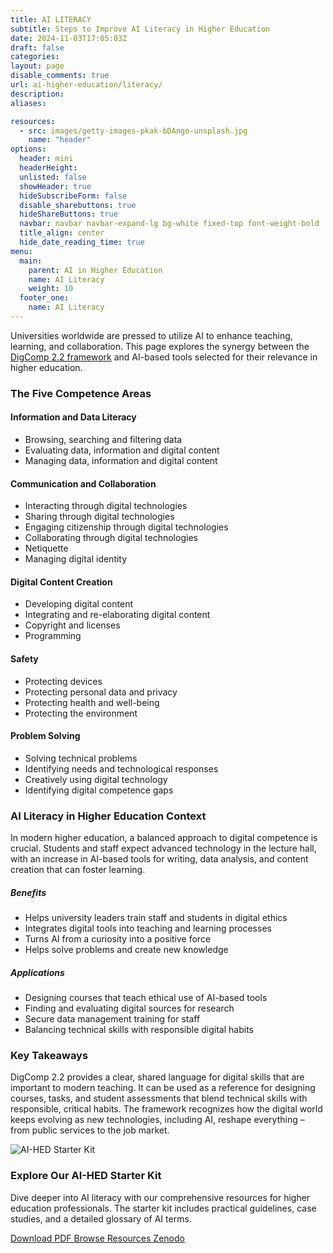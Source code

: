 ```yaml
---
title: AI LITERACY 
subtitle: Steps to Improve AI Literacy in Higher Education
date: 2024-11-03T17:05:03Z
draft: false
categories:
layout: page
disable_comments: true
url: ai-higher-education/literacy/
description:
aliases:

resources:
  - src: images/getty-images-pkak-bDAngo-unsplash.jpg
    name: "header"
options:
  header: mini
  headerHeight:
  unlisted: false
  showHeader: true
  hideSubscribeForm: false
  disable_sharebuttons: true
  hideShareButtons: true
  navbar: navbar navbar-expand-lg bg-white fixed-top font-weight-bold
  title_align: center
  hide_date_reading_time: true
menu:
  main:
    parent: AI in Higher Education
    name: AI Literacy
    weight: 10
  footer_one:
    name: AI Literacy
---
```


<div class="container-fluid py-4">
  <div class="row justify-content-center">
    <div class="col-md-10 col-lg-9 col-xl-8">
      <!-- Introduction Card -->
          <p>Universities worldwide are pressed to utilize AI to enhance teaching, learning, and collaboration. This page explores the synergy between the <a href="https://publications.jrc.ec.europa.eu/repository/handle/JRC128415" class="link-underline-info font-weight-bold text-info">DigComp 2.2 framework</a> and AI-based tools selected for their relevance in higher education.</p>
      <!-- Five Competence Areas with Cards -->
      <h3 class="h4 mb-3">The Five Competence Areas</h3>
    </div>
  </div>
  
  <div class="row justify-content-center g-3 mb-4">
    <!-- Area 1 -->
    <div class="col-md-6 col-lg-4 col-xl">
      <div class="card h-100 border-primary">
        <div class="card-header bg-primary text-white py-2">
          <h4 class="h6 m-2">Information and Data Literacy</h4>
        </div>
        <div class="card-body p-2">
          <ul class="list-group list-group-flush">
            <li class="list-group-item py-1">Browsing, searching and filtering data</li>
            <li class="list-group-item py-1">Evaluating data, information and digital content</li>
            <li class="list-group-item py-1">Managing data, information and digital content</li>
          </ul>
        </div>
      </div>
    </div>
    <!-- Area 2 -->
    <div class="col-md-6 col-lg-4 col-xl">
      <div class="card h-100 border-success">
        <div class="card-header bg-success text-white py-2">
          <h4 class="h6 m-2">Communication and Collaboration</h4>
        </div>
        <div class="card-body p-2">
          <ul class="list-group list-group-flush">
            <li class="list-group-item py-1">Interacting through digital technologies</li>
            <li class="list-group-item py-1">Sharing through digital technologies</li>
            <li class="list-group-item py-1">Engaging citizenship through digital technologies</li>
            <li class="list-group-item py-1">Collaborating through digital technologies</li>
            <li class="list-group-item py-1">Netiquette</li>
            <li class="list-group-item py-1">Managing digital identity</li>
          </ul>
        </div>
      </div>
    </div>
    <!-- Area 3 -->
    <div class="col-md-6 col-lg-4 col-xl">
      <div class="card h-100 border-warning">
        <div class="card-header bg-warning text-dark py-2">
          <h4 class="h6 m-2">Digital Content Creation</h4>
        </div>
        <div class="card-body p-2">
          <ul class="list-group list-group-flush">
            <li class="list-group-item py-1">Developing digital content</li>
            <li class="list-group-item py-1">Integrating and re-elaborating digital content</li>
            <li class="list-group-item py-1">Copyright and licenses</li>
            <li class="list-group-item py-1">Programming</li>
          </ul>
        </div>
      </div>
    </div>
    <!-- Area 4 -->
    <div class="col-md-6 col-lg-4 col-xl">
      <div class="card h-100 border-danger">
        <div class="card-header bg-danger text-white py-2">
          <h4 class="h6 m-2">Safety</h4>
        </div>
        <div class="card-body p-2">
          <ul class="list-group list-group-flush">
            <li class="list-group-item py-1">Protecting devices</li>
            <li class="list-group-item py-1">Protecting personal data and privacy</li>
            <li class="list-group-item py-1">Protecting health and well-being</li>
            <li class="list-group-item py-1">Protecting the environment</li>
          </ul>
        </div>
      </div>
    </div>
    <!-- Area 5 -->
    <div class="col-md-6 col-lg-4 col-xl">
      <div class="card h-100 border-info">
        <div class="card-header bg-info text-white py-2">
          <h4 class="h6 m-2">Problem Solving</h4>
        </div>
        <div class="card-body p-2">
          <ul class="list-group list-group-flush">
            <li class="list-group-item py-1">Solving technical problems</li>
            <li class="list-group-item py-1">Identifying needs and technological responses</li>
            <li class="list-group-item py-1">Creatively using digital technology</li>
            <li class="list-group-item py-1">Identifying digital competence gaps</li>
          </ul>
        </div>
      </div>
    </div>
  </div>
  <!-- AI in Higher Education -->
  <div class="row justify-content-center">
    <div class="col-md-10 col-lg-9 col-xl-8">
      <div class="bg-light p-4 rounded mb-4">
        <h3 class="h4">AI Literacy in Higher Education Context</h3>
        <p>In modern higher education, a balanced approach to digital competence is crucial. Students and staff expect advanced technology in the lecture hall, with an increase in AI-based tools for writing, data analysis, and content creation that can foster learning.</p>
        <div class="row mt-3">
      <div class="col-md-6">
        <div class="card mb-3">
          <div class="card-header bg-dark text-white">
            <h5 class="mb-0 ml-2">Benefits</h5>
          </div>
          <div class="card-body">
            <ul>
              <li>Helps university leaders train staff and students in digital ethics</li>
              <li>Integrates digital tools into teaching and learning processes</li>
              <li>Turns AI from a curiosity into a positive force</li>
              <li>Helps solve problems and create new knowledge</li>
            </ul>
          </div>
        </div>
      </div>
      <div class="col-md-6">
        <div class="card mb-3">
          <div class="card-header bg-dark text-white">
            <h5 class="mb-0 ml-2">Applications</h5>
          </div>
          <div class="card-body">
            <ul>
              <li>Designing courses that teach ethical use of AI-based tools</li>
              <li>Finding and evaluating digital sources for research</li>
              <li>Secure data management training for staff</li>
              <li>Balancing technical skills with responsible digital habits</li>
            </ul>
          </div>
        </div>
      </div>
    </div>
  </div>
      <!-- Key Takeaways -->
      <div class="alert alert-info text-dark" role="alert">
        <h3 class="h5">Key Takeaways</h3>
        <p>DigComp 2.2 provides a clear, shared language for digital skills that are important to modern teaching. It can be used as a reference for designing courses, tasks, and student assessments that blend technical skills with responsible, critical habits. The framework recognizes how the digital world keeps evolving as new technologies, including AI, reshape everything – from public services to the job market.</p>
      </div>
      <!-- Call to Action -->
      <div class="mt-5 mb-4">
        <div class="card border-0 shadow">
          <div class="row g-0">
            <div class="col-md-3">
              <img src="/resources/starter-kit/images/ai-starter-kit.png" class="img-fluid rounded-start h-100 object-fit-cover" alt="AI-HED Starter Kit">
        </div>
        <div class="col-md-9">
          <div class="card-body p-4">
            <h3 class="h4">Explore Our AI-HED Starter Kit</h3>
            <p class="lead mb-3">Dive deeper into AI literacy with our comprehensive resources for higher education professionals. The starter kit includes practical guidelines, case studies, and a detailed glossary of AI terms.</p>
            <div class="d-flex flex-wrap gap-2">
              <a target="_blank" href="/resources/starter-kit/AI-HED Starter Kit_ Full.pdf" class="btn btn-primary">
                <i class="fas fa-file-pdf me-2"></i>Download PDF
              </a>
              <a target="_blank" href="/resources/starter-kit/" class="btn btn-secondary">
                Browse Resources <i class="fas fa-arrow-right ms-1"></i>
              </a>
              <a target="_blank" href="https://zenodo.org/records/15447156" class="btn btn-info">
                Zenodo <i class="fas fa-external-link-alt" aria-hidden="true"></i>
              </a>
            </div>
          </div>
        </div>
      </div>
    </div>
    </div>
  </div>
</div>
